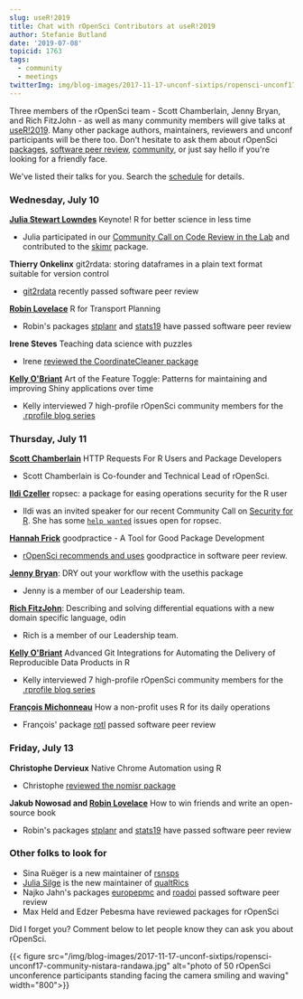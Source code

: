 ```yaml
---
slug: useR!2019
title: Chat with rOpenSci Contributors at useR!2019
author: Stefanie Butland
date: '2019-07-08'
topicid: 1763
tags:
  - community
  - meetings
twitterImg: img/blog-images/2017-11-17-unconf-sixtips/ropensci-unconf17-community-nistara-randawa.jpg
---
```

Three members of the rOpenSci team - Scott Chamberlain, Jenny Bryan, and Rich FitzJohn - as well as many community members will give talks at [useR!2019](http://www.user2019.fr/). Many other package authors, maintainers, reviewers and unconf participants will be there too. Don't hesitate to ask them about rOpenSci [packages](/packages/), [software peer review](/software-review/), [community](/community/), or just say hello if you're looking for a friendly face.

We've listed their talks for you. Search the [schedule](https://connect.rstudioservices.com/content/331/user2019-schedule.html) for details.

### Wednesday, July 10

[__Julia Stewart Lowndes__](/authors/julia-stewart-lowndes/) Keynote! R for better science in less time

- Julia participated in our [Community Call on Code Review in the Lab](/blog/2018/11/29/codereview/) and contributed to the [skimr](https://docs.ropensci.org/skimr/) package.


__Thierry Onkelinx__ git2rdata: storing dataframes in a plain text format suitable for version control

- [git2rdata](https://docs.ropensci.org/git2rdata/) recently passed software peer review


[__Robin Lovelace__](/authors/robin-lovelace/) R for Transport Planning

- Robin's packages [stplanr](https://docs.ropensci.org/stplanr/) and [stats19](https://docs.ropensci.org/stats19/) have passed software peer review

__Irene Steves__ Teaching data science with puzzles

- Irene [reviewed the CoordinateCleaner package](https://github.com/ropensci/software-review/issues/210)

[__Kelly O'Briant__](/authors/kelly-obriant/) Art of the Feature Toggle: Patterns for maintaining and improving Shiny applications over time

- Kelly interviewed 7  high-profile rOpenSci community members for the [.rprofile blog series](/tags/rprofile/)



### Thursday, July 11

[__Scott Chamberlain__](/authors/scott-chamberlain/) HTTP Requests For R Users and Package Developers

- Scott Chamberlain is Co-founder and Technical Lead of rOpenSci.


[__Ildi Czeller__](/authors/ildi-czeller/) ropsec: a package for easing operations security for the R user

- Ildi was an invited speaker for our recent Community Call on [Security for R](/commcalls/2019-05-07/). She has some [`help wanted`](https://github.com/ropenscilabs/ropsec/issues?q=is%3Aissue+is%3Aopen+label%3A%22help+wanted%22) issues open for ropsec.


[__Hannah Frick__](/authors/hannah-frick/) goodpractice - A Tool for Good Package Development

- [rOpenSci recommends and uses](https://devguide.ropensci.org/reviewerguide.html) goodpractice in software peer review.


[__Jenny Bryan__](/authors/jenny-bryan/): DRY out your workflow with the usethis package

- Jenny is a member of our Leadership team.


[__Rich FitzJohn__](/authors/rich-fitzjohn/): Describing and solving differential equations with a new domain specific language, odin

- Rich is a member of our Leadership team.

[__Kelly O'Briant__](/authors/kelly-obriant/) Advanced Git Integrations for Automating the Delivery of Reproducible Data Products in R

- Kelly interviewed 7  high-profile rOpenSci community members for the [.rprofile blog series](/tags/rprofile/)

[__François Michonneau__](/authors/francois-michonneau/) How a non-profit uses R for its daily operations

- François' package [rotl](https://docs.ropensci.org/rotl/) passed software peer review


### Friday, July 13

__Christophe Dervieux__ Native Chrome Automation using R

- Christophe [reviewed the nomisr package](https://github.com/ropensci/software-review/issues/190)

__Jakub Nowosad and [Robin Lovelace](/authors/robin-lovelace/)__ How to win friends and write an open-source book

- Robin's packages [stplanr](https://docs.ropensci.org/stplanr/) and [stats19](https://docs.ropensci.org/stats19/) have passed software peer review

### Other folks to look for

- Sina Ruëger is a new maintainer of [rsnsps](https://docs.ropensci.org/rsnps/)
- [Julia Silge](/authors/julia-silge/) is the new maintainer of [qualtRics](/blog/2019/04/30/qualtrics-relaunch/)
- Najko Jahn's packages [europepmc](https://docs.ropensci.org/europepmc/) and [roadoi](https://docs.ropensci.org/roadoi/) passed software peer review
- Max Held and Edzer Pebesma have reviewed packages for rOpenSci

Did I forget you? Comment below to let people know they can ask you about rOpenSci.

{{< figure src="/img/blog-images/2017-11-17-unconf-sixtips/ropensci-unconf17-community-nistara-randawa.jpg" alt="photo of 50 rOpenSci unconference participants standing facing the camera smiling and waving" width="800">}}
